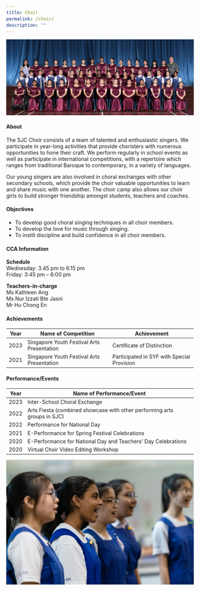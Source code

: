 ```yaml
---
title: Choir
permalink: /choir/
description: ""
---
```

![](/images/CCA/2023/Choir/choir%20formal.jpg)

#### **About**

The SJC Choir consists of a team of talented and enthusiastic singers. We participate in year-long activities that provide choristers with numerous opportunities to hone their craft. We perform regularly in school events as well as participate in international competitions, with a repertoire which ranges from traditional Baroque to contemporary, in a variety of languages.

Our young singers are also involved in choral exchanges with other secondary schools, which provide the choir valuable opportunities to learn and share music with one another. The choir camp also allows our choir girls to build stronger friendship amongst students, teachers and coaches.

#### **Objectives**

*   To develop good choral singing techniques in all choir members.
*   To develop the love for music through singing.
*   To instill discipline and build confidence in all choir members.

#### **CCA Information**
**Schedule**        
<br>Wednesday: 3.45 pm to 6.15 pm
<br>Friday: 3:45 pm – 6:00 pm<br>

**Teachers-in-charge**
<br>Ms Kathleen Ang <br> Ms Nur Izzati Bte Jasni<br>Mr Hu Chong En<br>

#### **Achievements**


| Year | Name of Competition | Achievement |
| -------- | -------- | -------- |
| 2023     | Singapore Youth Festival Arts Presentation    | Certificate of Distinction     |
| 2021     | Singapore Youth Festival Arts Presentation    | Participated in SYF with Special Provision   |

#### **Performance/Events** 
| Year | Name of Performance/Event | 
| -------- | -------- | 
| 2023     | Inter-School Choral Exchange     |
| 2022    | Arts Fiesta (combined showcase with other performing arts groups in SJC) 
|2022| Performance for National Day   |
| 2021     | E-Performance for Spring Festival Celebrations     |
| 2020   | E-Performance for National Day and Teachers' Day Celebrations     |
| 2020   |Virtual Choir Video Editing Workshop     |

![](/images/CCA/Visual%20&amp;%20Performing%20Arts/Choir/C2.jpg)